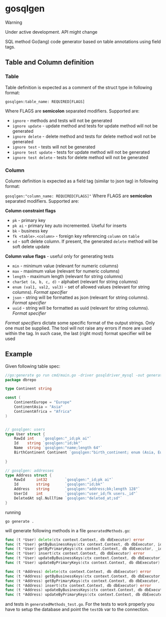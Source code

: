 # gosqlgen

> [!WARNING]
> Under active development. API might change

SQL method Go(lang) code generator based on table annotations using field tags.

## Table and Column definition
### Table
Table definition is expected as a comment of the struct type in following format:

`gosqlgen:table_name: REQUIRED[FLAGS]`

Where FLAGS are **semicolon** separated modifiers. Supported are:
- `ignore` - methods and tests will not be generated
- `ignore update` - update method and tests for update method will not be generated
- `ignore delete` - delete method and tests for delete method woll not be generated
- `ignore test` - tests will not be generated
- `ignore test update` - tests for update method will not be generated
- `ignore test delete` - tests for delete method will not be generated

### Column
Column definition is expected as a field tag (similar to json tag) in following format:

`gosqlgen:"column_name: REQUIRED[FLAGS]"`
Where FLAGS are **semicolon** separated modifiers. Supported are:

**Column constraint flags**
- `pk` - primary key
- `pk ai` - primary key auto incremented. Useful for inserts
- `bk` - business key
- `fk <table>.<column>` - foreign key referencing `column` on `table`
- `sd` - soft delete column. If present, the generated `delete` method will be soft delete update

**Column value flags** - useful only for generating tests
- `min` - minimum value (relevant for numeric columns)
- `max` - maximum value (relevant for numeric columns)
- `length` - maximum length (relevant for string columns)
- `charSet (a, b, c, d)` - alphabet (relevant for string columns)
- `enum (val1, val2, val3)` - set of allowed values (relevant for string columns). *Format specifier*
- `json` - string will be formatted as json (relevant for string columns). *Format specifier*
- `uuid` - string will be formatted as uuid (relevant for string columns). *Format specifier*

*Format specifiers* dictate some specific format of the output strings. Only one must be supplied.
The tool will not raise any errors if more are used within the tag. In such case, the last (right
most) format specifier will be used

## Example

Given following table spec:

```go
//go:generate go run cmd/main.go -driver gosqldriver_mysql -out generatedMethods.go -outTest generatedMethods_test.go
package dbrepo

type Continent string

const (
	ContinentEurope = "Europe"
	ContinentAsia = "Asia"
	ContinentAfrica = "Africa"
)


// gosqlgen: users
type User struct {
	RawId int    `gosqlgen:"_id;pk ai"`
	Id    string `gosqlgen:"id;bk"`
	Name  string `gosqlgen:"name;length 64"`
	BirthContinent Continent `gosqlgen:"birth_continent; enum (Asia, Europe, Africa)"`
	
}

// gosqlgen: addresses
type Address struct {
	RawId     int32        `gosqlgen:"_id;pk ai"`
	Id        string       `gosqlgen:"id;bk"`
	Address   string       `gosqlgen:"address;bk;length 128"`
	UserId    int          `gosqlgen:"user_id;fk users._id"`
	DeletedAt sql.NullTime `gosqlgen:"deleted_at;sd"`
}
```

running

```shell
go generate .
```

will generate following methods in a file `generatedMethods.go`:

```go
func (t *User) delete(ctx context.Context, db dbExecutor) error
func (t *User) getByBusinessKeys(ctx context.Context, db dbExecutor, id string) error
func (t *User) getByPrimaryKeys(ctx context.Context, db dbExecutor, _id int) error
func (t *User) insert(ctx context.Context, db dbExecutor) error
func (t *User) updateByBusinessKeys(ctx context.Context, db dbExecutor) error
func (t *User) updateByPrimaryKeys(ctx context.Context, db dbExecutor) error

func (t *Address) delete(ctx context.Context, db dbExecutor) error
func (t *Address) getByBusinessKeys(ctx context.Context, db dbExecutor, id string, address string) error
func (t *Address) getByPrimaryKeys(ctx context.Context, db dbExecutor, _id int32) error
func (t *Address) insert(ctx context.Context, db dbExecutor) error
func (t *Address) updateByBusinessKeys(ctx context.Context, db dbExecutor) error
func (t *Address) updateByPrimaryKeys(ctx context.Context, db dbExecutor) error
```

and tests in `generatedMethods_test.go`. For the tests to work properly you have to setup the database and point the `testDb` var to the connection.
